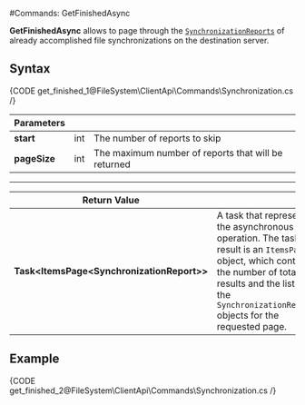 #Commands: GetFinishedAsync

**GetFinishedAsync** allows to page through the [`SynchronizationReports`](../../../../../glossary/synchronization-report) of already accomplished file synchronizations on the destination server.

## Syntax

{CODE get_finished_1@FileSystem\ClientApi\Commands\Synchronization.cs /}

| Parameters | | |
| ------------- | ------------- | ----- |
| **start** | int | The number of reports to skip |
| **pageSize** | int | The maximum number of reports that will be returned |

<hr />

| Return Value | |
| ------------- | ------------- |
| **Task&lt;ItemsPage&lt;SynchronizationReport&gt;&gt;** | A task that represents the asynchronous operation. The task result is an `ItemsPage` object, which contains the number of total results and the list of the `SynchronizationReport` objects for the requested page. |

## Example

{CODE get_finished_2@FileSystem\ClientApi\Commands\Synchronization.cs /}
